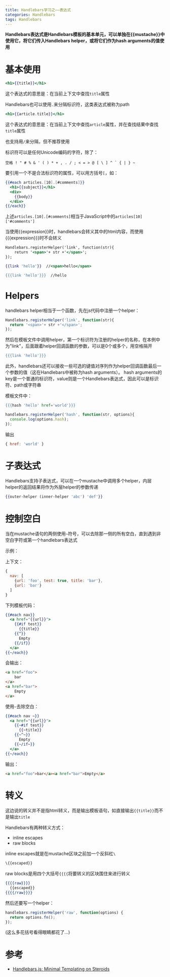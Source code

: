 ```yaml
---
title: Handlebars学习之——表达式
categories: Handlebars
tags: Handlebars
---
```


**Handlebars表达式是Handlebars模板的基本单元，可以单独在{{mustache}}中使用它，将它们传入Handlebars helper，或将它们作为hash arguments的值使用**

# 基本使用

```handlebars
<h1>{{title}}</h1>
```

这个表达式的意思是：在当前上下文中查找`title`属性

Handlebars也可以使用`.`来分隔标识符，这类表达式被称为path

```handlebars
<h1>{{article.title}}</h1>
```

这个表达式的意思是：在当前上下文中查找`article`属性，并在查找结果中查找`title`属性

也支持用`/`来分隔，但不推荐使用

标识符可以是任何Unicode编码的字符，除了：

```
空格 ! " # % & ' ( ) * + , . / ; < = > @ [ \ ] ^ ` { | } ~
```

要引用一个不是合法标识符的属性，可以用方括号`[`，如：

```handlebars
{{#each articles.[10].[#comments]}}
  <h1>{{subject}}</h1>
  <div>
    {{body}}
  </div>
{{/each}}
```

上述`articles.[10].[#comments]`相当于JavaScript中的`articles[10]['#comments']`

当使用{{expression}}时，handlebars会转义其中的html内容，而使用{{{expression}}}时不会转义

```handlebars
Handlebars.registerHelper('link', function(str){
    return '<span>'+ str +'</span>';
});

{{link 'hello'}}  //<span>hello</span>

{{{link 'hello'}}}  //hello
```

# Helpers

handlebars helper相当于一个函数，先在js代码中注册一个helper：

```javascript
Handlebars.registerHelper('link', function(str){
  return '<span>'+ str +'</span>';
});
```

然后在模板文件中调用helper，第一个标识符为注册的helper的名称，在本例中为"link"，后面跟着helper回调函数的参数，可以是0个或多个，用空格隔开

```handlebars
{{{link 'hello'}}}
```

此外，handlebars还可以接收一些可选的键值对序列作为helper回调函数最后一个参数的值（这在Handlebars中被称为hash arguments）。
hash arguments的key是一个普通的标识符，value则是一个Handlebars表达式，因此可以是标识符、path或字符串

模板文件中：

```handlebars
{{{hash 'hello' href='world'}}}
```

```javascript
handlebars.registerHelper('hash', function(str, options){
  console.log(options.hash);
});
```

输出

```javascript
{ href: 'world' }
```

# 子表达式

Handlebars支持子表达式，可以在一个mustache中调用多个helper，内层helper的返回结果将作为外层helper的参数传递

```handlebars
{{outer-helper (inner-helper 'abc') 'def'}}
```

# 控制空白

当在mustache语句的两侧使用`~`符号，可以去除那一侧的所有空白，直到遇到非空白字符或第一个handlebars表达式

示例：

上下文：

```javascript
{
  nav: [
    {url: 'foo', test: true, title: 'bar'},
    {url: 'bar'}
  ]
}
```

下列模板代码：

```handlebars
{{#each nav}}
  <a href="{{url}}">
    {{#if test}}
      {{title}}
    {{^}}
      Empty
    {{/if}}
  </a>
{{~/each}}
```

会输出：

```html
<a href="foo">
    bar
</a>
<a href="bar">
    Empty
</a>
```

使用`~`去除空白：

```handlebars
{{#each nav ~}}
  <a href="{{url}}">
    {{~#if test}}
      {{~title}}
    {{~^~}}
      Empty
    {{~/if~}}
  </a>
{{~/each}}
```

输出：

```html
<a href="foo">bar</a><a href="bar">Empty</a>
```

# 转义

这边说的转义并不是指html转义，而是输出模板语句，如直接输出`{{title}}`而不是输出`title`

Handlebars有两种转义方式：

* inline escapes
* raw blocks

inline escapes就是在mustache区块之前加一个反斜杠`\`

```handlebars
\{{escaped}}
```

raw blocks是用四个大括号`{{{{`将要转义的区块围住来进行转义

```handlebars
{{{{raw}}}}
  {{escaped}}
{{{{/raw}}}}
```

然后还要写一个helper：

```javascript
handlebars.registerHelper('raw', function(options) {
  return options.fn();
});
```

(这么多花括号看得眼睛都花了...)

# 参考

* [Handlebars.js: Minimal Templating on Steroids][]



[Handlebars.js: Minimal Templating on Steroids]: http://handlebarsjs.com/expressions.html
